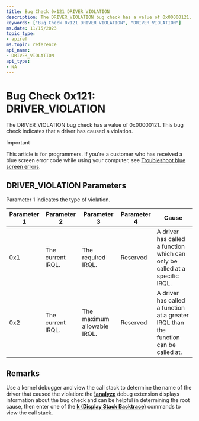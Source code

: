 ```yaml
---
title: Bug Check 0x121 DRIVER_VIOLATION
description: The DRIVER_VIOLATION bug check has a value of 0x00000121. This bug check indicates that a driver has caused a violation.
keywords: ["Bug Check 0x121 DRIVER_VIOLATION", "DRIVER_VIOLATION"]
ms.date: 11/15/2023
topic_type:
- apiref
ms.topic: reference
api_name:
- DRIVER_VIOLATION
api_type:
- NA
---
```


# Bug Check 0x121: DRIVER\_VIOLATION

The DRIVER\_VIOLATION bug check has a value of 0x00000121. This bug check indicates that a driver has caused a violation.

> [!IMPORTANT]
> This article is for programmers. If you're a customer who has received a blue screen error code while using your computer, see [Troubleshoot blue screen errors](https://www.windows.com/stopcode).

## DRIVER\_VIOLATION Parameters

Parameter 1 indicates the type of violation.

| Parameter 1 | Parameter 2       | Parameter 3         | Parameter 4 | Cause                                                                       |
|-------------|-------------------|---------------------|-------------|-----------------------------------------------------------------------------|
| 0x1 | The current IRQL. | The required IRQL.          | Reserved    | A driver has called a function which can only be called at a specific IRQL. |
| 0x2 | The current IRQL. | The maximum allowable IRQL. | Reserved    | A driver has called a function at a greater IRQL than the function can be called at. |

## Remarks

Use a kernel debugger and view the call stack to determine the name of the driver that caused the violation: the [**!analyze**](../debuggercmds/-analyze.md) debug extension displays information about the bug check and can be helpful in determining the root cause, then enter one of the [**k (Display Stack Backtrace)**](../debuggercmds/k--kb--kc--kd--kp--kp--kv--display-stack-backtrace-.md) commands to view the call stack.
